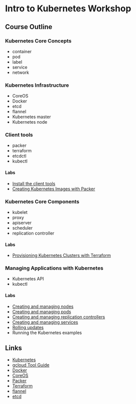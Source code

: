 # Intro to Kubernetes Workshop

## Course Outline

### Kubernetes Core Concepts
  * container
  * pod
  * label
  * service
  * network

### Kubernetes Infrastructure
  * CoreOS
  * Docker
  * etcd
  * flannel
  * Kubernetes master
  * Kubernetes node

### Client tools
  * packer
  * terraform
  * etcdctl
  * kubectl

#### Labs
  * [Install the client tools](labs/install-the-client-tools.md)
  * [Creating Kubernetes Images with Packer](labs/creating-kubernetes-images-with-packer.md)

### Kubernetes Core Components
  * kubelet
  * proxy
  * apiserver
  * scheduler
  * replication controller

#### Labs
  * [Provisioning Kubernetes Clusters with Terraform](labs/provisioning-kubernetes-clusters-with-terraform.md)

### Managing Applications with Kubernetes
  * Kubernetes API
  * kubectl

#### Labs

  * [Creating and managing nodes](labs/nodes.md)
  * [Creating and managing pods](labs/pods.md)
  * [Creating and managing replication controllers](labs/replication-controllers.md)
  * [Creating and managing services](labs/services.md)
  * [Rolling updates](labs/rolling-updates.md)
  * Running the Kubernetes examples

## Links

* [Kubernetes](http://googlecloudplatform.github.io/kubernetes)
* [gcloud Tool Guide](https://cloud.google.com/sdk/gcloud)
* [Docker](https://docs.docker.com)
* [CoreOS](https://coreos.com)
* [Packer](https://packer.io)
* [Terraform](https://www.terraform.io)
* [flannel](https://github.com/coreos/flannel)
* [etcd](https://coreos.com/docs/distributed-configuration/getting-started-with-etcd)
